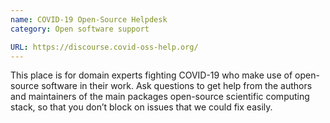 ```yaml
---
name: COVID-19 Open-Source Helpdesk
category: Open software support

URL: https://discourse.covid-oss-help.org/
---
```


This place is for domain experts fighting COVID-19 who make use of open-source software in their work. Ask questions to get help from the authors and maintainers of the main packages open-source scientific computing stack, so that you don’t block on issues that we could fix easily.